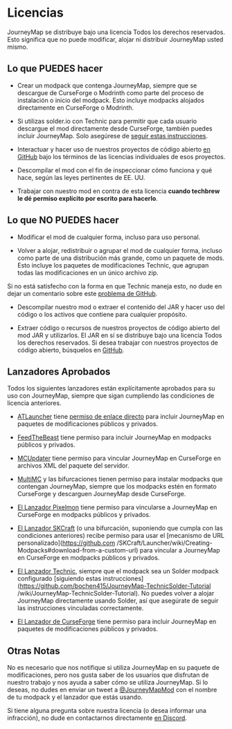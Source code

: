 # **Licencias**

JourneyMap se distribuye bajo una licencia Todos los derechos reservados. Esto significa que no puede modificar, alojar ni distribuir JourneyMap usted mismo.

## **Lo que PUEDES hacer**

- Crear un modpack que contenga JourneyMap, siempre que se descargue de CurseForge o Modrinth como parte del proceso de instalación o inicio del modpack. Esto incluye modpacks alojados directamente en CurseForge o Modrinth.

- Si utilizas solder.io con Technic para permitir que cada usuario descargue el mod directamente desde CurseForge, también puedes incluir JourneyMap. Solo asegúrese de [seguir estas instrucciones](https://github.com/bochen415/JourneyMap-TechnicSolder-Tutorial/wiki/JourneyMap-TechnicSolder-Tutorial).

- Interactuar y hacer uso de nuestros proyectos de código abierto [en GitHub](https://github.com/TeamJM/) bajo los términos de las licencias individuales de esos proyectos.

- Descompilar el mod con el fin de inspeccionar cómo funciona y qué hace, según las leyes pertinentes de EE. UU.

- Trabajar con nuestro mod en contra de esta licencia **cuando techbrew le dé permiso explícito por escrito para hacerlo**.

## **Lo que NO PUEDES hacer**

- Modificar el mod de cualquier forma, incluso para uso personal.

- Volver a alojar, redistribuir o agrupar el mod de cualquier forma, incluso como parte de una distribución más grande, como un paquete de mods. Esto incluye los paquetes de modificaciones Technic, que agrupan todas las modificaciones en un único archivo zip.

Si no está satisfecho con la forma en que Technic maneja esto, no dude en dejar un comentario sobre este [problema de GitHub](https://github.com/TechnicPack/TechnicSolder/issues/424).

- Descompilar nuestro mod o extraer el contenido del JAR y hacer uso del código o los activos que contiene para cualquier propósito.

- Extraer código o recursos de nuestros proyectos de código abierto del mod JAR y utilizarlos. El JAR en sí se distribuye bajo una licencia Todos los derechos reservados. Si desea trabajar con nuestros proyectos de código abierto, búsquelos en [GitHub](https://github.com/TeamJM/).

## **Lanzadores Aprobados**

Todos los siguientes lanzadores están explícitamente aprobados para su uso con JourneyMap, siempre que sigan cumpliendo las condiciones de licencia anteriores.

- [ATLauncher](https://atlauncher.com/) tiene [permiso de enlace directo](https://wiki.atlauncher.com/mod_special_cases:journeymap) para incluir JourneyMap en paquetes de modificaciones públicos y privados.

- [FeedTheBeast](http://feed-the-beast.com/) tiene permiso para incluir JourneyMap en modpacks públicos y privados.

- [MCUpdater](http://mcupdater.com/) tiene permiso para vincular JourneyMap en CurseForge en archivos XML del paquete del servidor.

- [MultiMC](https://multimc.org/) y las bifurcaciones tienen permiso para instalar modpacks que contengan JourneyMap, siempre que los modpacks estén en formato CurseForge y descarguen JourneyMap desde CurseForge.

- [El Lanzador Pixelmon](https://pixelmonmod.com/downloads.php) tiene permiso para vincularse a JourneyMap en CurseForge en modpacks públicos y privados.

- [El Lanzador SKCraft](https://github.com/SKCraft/Launcher) (o una bifurcación, suponiendo que cumpla con las condiciones anteriores) recibe permiso para usar el [mecanismo de URL personalizado](https://github.com /SKCraft/Launcher/wiki/Creating-Modpacks#download-from-a-custom-url) para vincular a JourneyMap en CurseForge en modpacks públicos y privados.

- [El Lanzador Technic](https://www.technicpack.net/), siempre que el modpack sea un Solder modpack configurado [siguiendo estas instrucciones](https://github.com/bochen415/JourneyMap-TechnicSolder-Tutorial /wiki/JourneyMap-TechnicSolder-Tutorial). No puedes volver a alojar JourneyMap directamente usando Solder, así que asegúrate de seguir las  instrucciones vinculadas correctamente.

- [El Lanzador de CurseForge](https://download.curseforge.com/) tiene permiso para incluir JourneyMap en paquetes de modificaciones públicos y privados.

## **Otras Notas**

No es necesario que nos notifique si utiliza JourneyMap en su paquete de modificaciones, pero nos gusta saber de los usuarios que disfrutan de nuestro trabajo y nos ayuda a saber cómo se utiliza JourneyMap. Si lo deseas, no dudes en enviar un tweet a [@JourneyMapMod](https://twitter.com/JourneyMapMod) con el nombre de tu modpack y el lanzador que estás usando.

Si tiene alguna pregunta sobre nuestra licencia (o desea informar una infracción), no dude en contactarnos directamente [en Discord](https://discord.gg/eP8gE69).